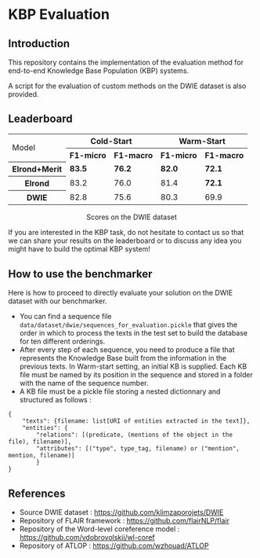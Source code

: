 # KBP Evaluation

## Introduction

This repository contains the implementation of the evaluation method for end-to-end Knowledge Base Population (KBP) systems.

A script for the evaluation of custom methods on the DWIE dataset is also provided.

## Leaderboard
<div align="center">
<table>
  <col>
  <colgroup span="2"></colgroup>
  <colgroup span="2"></colgroup>
  <tr>
    <td rowspan="2">Model</td>
    <th colspan="2" scope="colgroup">Cold-Start</th>
    <th colspan="2" scope="colgroup">Warm-Start</th>
  </tr>
  <tr>
    <th scope="col">F1-micro</th>
    <th scope="col">F1-macro</th>
    <th scope="col">F1-micro</th>
    <th scope="col">F1-macro</th>
  </tr>
    <tr>
    <th scope="row">Elrond+Merit</th>
    <td><b>83.5</b></td>
    <td><b>76.2</b></td>
    <td><b>82.0</b></td>
    <td><b>72.1</b></td>
  </tr>
  <tr>
    <th scope="row">Elrond</th>
    <td>83.2</td>
    <td>76.0</td>
    <td>81.4</td>
    <td><b>72.1</b></td>
  </tr>
  <tr>
    <th scope="row">DWIE</th>
    <td>82.8</td>
    <td>75.6</td>
    <td>80.3</td>
    <td>69.9</td>
  </tr>
</table>
    <caption align="center"> Scores on the DWIE dataset</caption>
</div>

If you are interested in the KBP task, do not hesitate to contact us so that we can share your results on the leaderboard or to discuss any idea you might have to build the optimal KBP system!

## How to use the benchmarker
Here is how to proceed to directly evaluate your solution on the DWIE dataset with our benchmarker.

- You can find a sequence file `data/dataset/dwie/sequences_for_evaluation.pickle` that gives the order in which to process the texts in the test set to build the database for ten different orderings.
- After every step of each sequence, you need to produce a file that represents the Knowledge Base built from the information in the previous texts. In Warm-start setting, an initial KB is supplied. Each KB file must be named by its position in the sequence and stored in a folder with the name of the sequence number.
- A KB file must be a pickle file storing a nested dictionnary and structured as follows :

```
{
    "texts": {filename: list[URI of entities extracted in the text]},
    "entities": {
        "relations": [(predicate, (mentions of the object in the file), filename)],
        "attributes": [("type", type_tag, filename) or ("mention", mention, filename)]
        }
}
```


## References

- Source DWIE dataset : https://github.com/klimzaporojets/DWIE
- Repository of FLAIR framework : https://github.com/flairNLP/flair
- Repository of the Word-level coreference model : https://github.com/vdobrovolskii/wl-coref
- Repository of ATLOP : https://github.com/wzhouad/ATLOP
